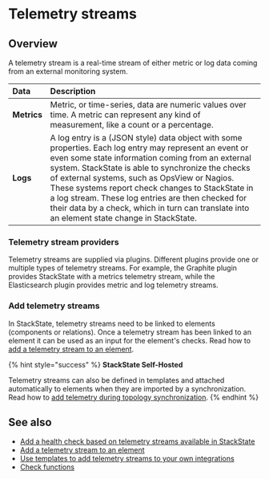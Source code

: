 # Telemetry streams

## Overview

A telemetry stream is a real-time stream of either metric or log data coming from an external monitoring system.

| Data | Description |
| :--- | :--- |
| **Metrics** | Metric, or time-series, data are numeric values over time. A metric can represent any kind of measurement, like a count or a percentage. |
| **Logs** | A log entry is a \(JSON style\) data object with some properties. Each log entry may represent an event or even some state information coming from an external system. StackState is able to synchronize the checks of external systems, such as OpsView or Nagios. These systems report check changes to StackState in a log stream. These log entries are then checked for their data by a check, which in turn can translate into an element state change in StackState. |

### Telemetry stream providers

Telemetry streams are supplied via plugins. Different plugins provide one or multiple types of telemetry streams. For example, the Graphite plugin provides StackState with a metrics telemetry stream, while the Elasticsearch plugin provides metric and log telemetry streams.

### Add telemetry streams

In StackState, telemetry streams need to be linked to elements \(components or relations\). Once a telemetry stream has been linked to an element it can be used as an input for the element's checks. Read how to [add a telemetry stream to an element](add-telemetry-to-element.md).

{% hint style="success" %}
**StackState Self-Hosted**

Telemetry streams can also be defined in templates and attached automatically to elements when they are imported by a synchronization. Read how to [add telemetry during topology synchronization](../../configure/telemetry/telemetry_synchronized_topology).
{% endhint %}

## See also

* [Add a health check based on telemetry streams available in StackState](../health-state/add-a-health-check.md)
* [Add a telemetry stream to an element](add-telemetry-to-element.md)
* [Use templates to add telemetry streams to your own integrations](../../configure/telemetry/telemetry_synchronized_topology.md "StackState Self-Hosted only")
* [Check functions](../../develop/developer-guides/custom-functions/check-functions.md "StackState Self-Hosted only")
